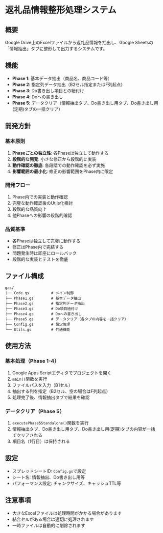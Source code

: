 # 返礼品情報整形処理システム

## 概要
Google Drive上のExcelファイルから返礼品情報を抽出し、Google Sheetsの「情報抽出」タブに整形して出力するシステムです。

## 機能
- **Phase 1**: 基本データ抽出（商品名、商品コード等）
- **Phase 2**: 指定列データ抽出（B2セル指定またはF列起点）
- **Phase 3**: Do書き出し項目との紐付け
- **Phase 4**: Doへの書き出し
- **Phase 5**: データクリア（情報抽出タブ、Do書き出し用タブ、Do書き出し用(定期)タブの一括クリア）

## 開発方針

### 基本原則
1. **Phaseごとの独立性**: 各Phaseは独立して動作する
2. **段階的な開発**: 小さな修正から段階的に実装
3. **動作確認の徹底**: 各段階での動作確認を必ず実施
4. **影響範囲の最小化**: 修正の影響範囲をPhase内に限定

### 開発フロー
1. Phase内での実装と動作確認
2. 完璧な動作確認後のUtils化検討
3. 段階的な品質向上
4. 他Phaseへの影響の段階的確認

### 品質基準
- 各Phaseは独立して完璧に動作する
- 修正はPhase内で完結する
- 問題発生時は即座にロールバック
- 段階的な実装とテストを徹底

## ファイル構成
```
gas/
├── Code.gs          # メイン制御
├── Phase1.gs        # 基本データ抽出
├── Phase2.gs        # 指定列データ抽出
├── Phase3.gs        # Do項目紐付け
├── Phase4.gs        # Doへの書き出し
├── Phase5.gs        # データクリア（各タブの内容を一括クリア）
├── Config.gs        # 設定管理
└── Utils.gs         # 共通機能
```

## 使用方法

### 基本処理（Phase 1-4）
1. Google Apps Scriptエディタでプロジェクトを開く
2. `main()`関数を実行
3. ファイルパスを入力（B1セル）
4. 抽出する列を指定（B2セル、空の場合はF列起点）
5. 処理完了後、情報抽出タブで結果を確認

### データクリア（Phase 5）
1. `executePhase5Standalone()`関数を実行
2. 情報抽出タブ、Do書き出し用タブ、Do書き出し用(定期)タブの内容が一括でクリアされる
3. 項目名（1行目）は保持される

## 設定
- スプレッドシートID: `Config.gs`で設定
- シート名: 情報抽出、Do書き出し用等
- パフォーマンス設定: チャンクサイズ、キャッシュTTL等

## 注意事項
- 大きなExcelファイルは処理時間がかかる場合があります
- 結合セルがある場合は適切に処理されます
- 一時ファイルは自動的に削除されます
